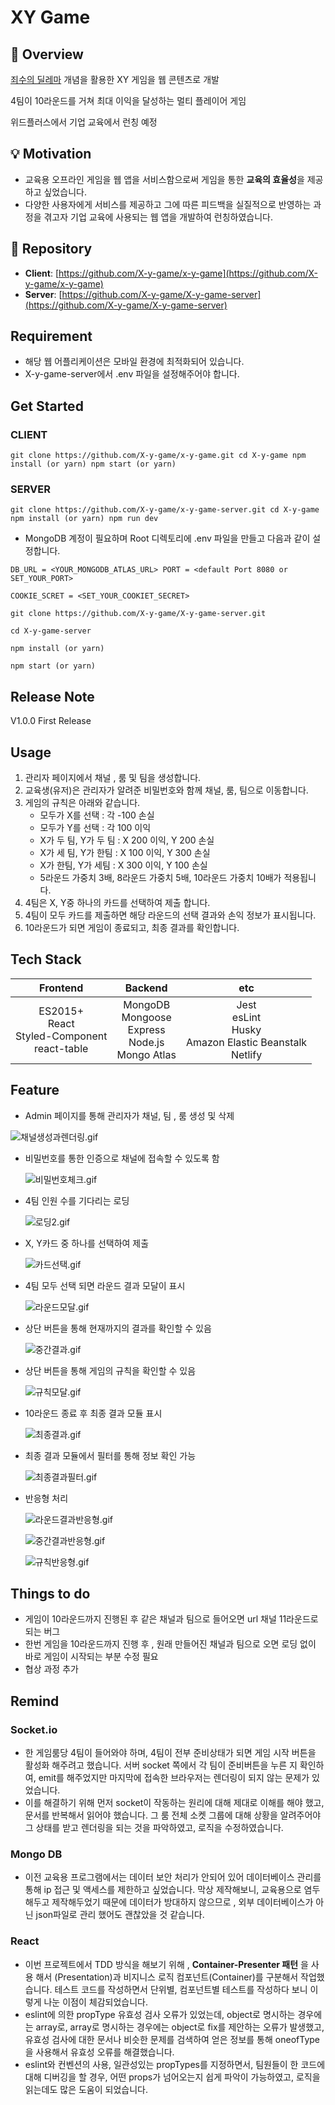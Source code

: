 
# XY Game
## **🚪** Overview

[죄수의 딜레마](https://en.wikipedia.org/wiki/Prisoner's_dilemma) 개념을 활용한 XY 게임을 웹 콘텐츠로 개발

4팀이 10라운드를 거쳐 최대 이익을 달성하는 멀티 플레이어 게임

위드플러스에서 기업 교육에서 런칭 예정

## **💡 Motivation**

-  교육용 오프라인 게임을 웹 앱을 서비스함으로써 게임을 통한 **교육의 효율성**을 제공하고 싶었습니다.
-  다양한 사용자에게 서비스를 제공하고 그에 따른 피드백을 실질적으로 반영하는 과정을 겪고자 기업 교육에 사용되는 웹 앱을 개발하여 런칭하였습니다.

## ****🔗 Repository****

- **Client**: [https://github.com/X-y-game/x-y-game](https://github.com/X-y-game/x-y-game)
- **Server**: [https://github.com/X-y-game/X-y-game-server](https://github.com/X-y-game/X-y-game-server)

## **Requirement**

- 해당 웹 어플리케이션은 모바일 환경에 최적화되어 있습니다.
- X-y-game-server에서 .env 파일을 설정해주어야 합니다.

## **Get Started**

### CLIENT
`git clone https://github.com/X-y-game/x-y-game.git
cd X-y-game
npm install (or yarn)
npm start (or yarn)`

### SERVER
`git clone https://github.com/X-y-game/x-y-game-server.git
cd X-y-game
npm install (or yarn)
npm run dev`

- MongoDB 계정이 필요하며 Root 디렉토리에 .env 파일을 만들고 다음과 같이 설정합니다.

`DB_URL = <YOUR_MONGODB_ATLAS_URL>
PORT = <default Port 8080 or SET_YOUR_PORT>`

`COOKIE_SCRET = <SET_YOUR_COOKIET_SECRET>`

`git clone https://github.com/X-y-game/X-y-game-server.git`

`cd X-y-game-server`

`npm install (or yarn)`

`npm start (or yarn)`

## Release Note

V1.0.0 First Release

## **Usage**

1. 관리자 페이지에서 채널 , 룸 및 팀을 생성합니다.
2. 교육생(유저)은 관리자가 알려준 비밀번호와 함께 채널, 룸, 팀으로 이동합니다.
3. 게임의 규칙은 아래와 같습니다.
    - 모두가 X를 선택 : 각 -100 손실
    - 모두가 Y를 선택 : 각 100 이익
    - X가 두 팀, Y가 두 팀 : X 200 이익, Y 200 손실
    - X가 세 팀, Y가 한팀 : X 100 이익, Y 300 손실
    - X가 한팀, Y가 세팀 : X 300 이익, Y 100 손실
    - 5라운드 가중치 3배, 8라운드 가중치 5배, 10라운드 가중치 10배가 적용됩니다.
4. 4팀은 X, Y중 하나의 카드를 선택하여 제출 합니다.
5. 4팀이 모두 카드를 제출하면 해당 라운드의 선택 결과와 손익 정보가 표시됩니다.
6. 10라운드가 되면 게임이 종료되고, 최종 결과를 확인합니다.

## **Tech Stack**

|Frontend|Backend|etc|
|:---:|:---:|:---:|
|ES2015+<br>React<br>Styled-Component<br>react-table|MongoDB<br>Mongoose<br>Express<br>Node.js<br>Mongo Atlas|Jest<br>esLint<br>Husky<br>Amazon Elastic Beanstalk<br>Netlify|

## Feature

- Admin 페이지를 통해 관리자가 채널, 팀 , 룸 생성 및 삭제

![채널생성과렌더링.gif](./previews/채널생성과렌더링.gif)

- 비밀번호를 통한 인증으로 채널에 접속할 수 있도록 함
    
    ![비밀번호체크.gif](./previews/비밀번호체크.gif)
    
- 4팀 인원 수를 기다리는 로딩
    
    ![로딩2.gif](./previews/로딩2.gif)
    
- X, Y카드 중 하나를 선택하여 제출
    
    ![카드선택.gif](./previews/카드선택.gif)
    
- 4팀 모두 선택 되면 라운드 결과 모달이 표시
    
    ![라운드모달.gif](./previews/라운드모달.gif)
    
- 상단 버튼을 통해 현재까지의 결과를 확인할 수 있음
    
    ![중간결과.gif](./previews/중간결과.gif)
    
- 상단 버튼을 통해 게임의 규칙을 확인할 수 있음
    
    ![규칙모달.gif](./previews/규칙모달.gif)
    
- 10라운드 종료 후 최종 결과 모듈 표시
    
    ![최종결과.gif](./previews/최종결과.gif)
    
- 최종 결과 모듈에서 필터를 통해 정보 확인 가능
    
    ![최종결과필터.gif](./previews/최종결과필터.gif)
    
- 반응형 처리
    
    ![라운드결과반응형.gif](./previews/라운드결과반응형.gif)
    
    ![중간결과반응형.gif](./previews/중간결과반응형.gif)
    
    ![규칙반응형.gif](./previews/규칙반응형.gif)

## Things to do

- 게임이 10라운드까지 진행된 후 같은 채널과 팀으로 들어오면 url 채널 11라운드로 되는 버그
- 한번 게임을 10라운드까지 진행 후 , 원래 만들어진 채널과 팀으로 오면 로딩 없이 바로 게임이 시작되는 부분 수정 필요
- 협상 과정 추가

## Remind

### Socket.io

- 한 게임룸당 4팀이 들어와야 하며, 4팀이 전부 준비상태가 되면 게임 시작 버튼을 활성화 해주려고 했습니다. 서버 socket 쪽에서 각 팀이 준비버튼을 누른 지 확인하여, emit를 해주었지만 마지막에 접속한 브라우저는 렌더링이 되지 않는 문제가 있었습니다.
-  이를 해결하기 위해 먼저 socket이 작동하는 원리에 대해 제대로 이해를 해야 했고, 문서를 반복해서 읽어야 했습니다. 그 룸 전체 소켓 그룹에 대해 상황을 알려주어야 그 상태를 받고 렌더링을 되는 것을 파악하였고, 로직을 수정하였습니다.

### Mongo DB

- 이전 교육용 프로그램에서는 데이터 보안 처리가 안되어 있어 데이터베이스 관리를 통해 ip 접근 및 액세스를 제한하고 싶었습니다. 막상 제작해보니, 교육용으로 염두해두고 제작해두었기 때문에 데이터가 방대하지 않으므로 , 외부 데이터베이스가 아닌 json파일로 관리 했어도 괜찮았을 것 같습니다.

### React

- 이번 프로젝트에서 TDD 방식을 해보기 위해 , ****Container-Presenter 패턴**** 을 사용 해서 (Presentation)과 비지니스 로직 컴포넌트(Container)를 구분해서 작업했습니다. 테스트 코드를 작성하면서 단위별, 컴포넌트별 테스트를 작성하다 보니 이렇게 나눈 이점이 체감되었습니다.
- eslint에 의한 propType 유효성 검사 오류가 있었는데, object로 명시하는 경우에는 array로, array로 명시하는 경우에는 object로 fix를 제안하는 오류가 발생했고, 유효성 검사에 대한 문서나 비슷한 문제를 검색하여 얻은 정보를 통해  oneofType을 사용해서 유효성 오류를 해결했습니다.
- eslint와 컨벤션의 사용, 일관성있는 propTypes를 지정하면서, 팀원들이 한 코드에 대해 디버깅을 할 경우, 어떤 props가 넘어오는지 쉽게 파악이 가능하였고, 로직을 읽는데도 많은 도움이 되었습니다.